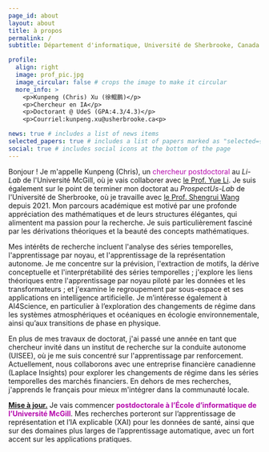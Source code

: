 ```yaml
---
page_id: about
layout: about
title: à propos
permalink: /
subtitle: Département d'informatique, Université de Sherbrooke, Canada <br> École d’informatique, Université McGill, Canada

profile:
  align: right
  image: prof_pic.jpg
  image_circular: false # crops the image to make it circular
  more_info: >
    <p>Kunpeng (Chris) Xu (徐鲲鹏)</p>
    <p>Chercheur en IA</p>
    <p>Doctorant @ UdeS (GPA:4.3/4.3)</p>
    <p>Courriel:kunpeng.xu@usherbrooke.ca<p>

news: true # includes a list of news items
selected_papers: true # includes a list of papers marked as "selected={true}"
social: true # includes social icons at the bottom of the page
---
```




Bonjour ! Je m'appelle Kunpeng (Chris), un <span style="color:#b509ac">chercheur postdoctoral</span> au *Li-Lab* de l'Université McGill, où je vais collaborer avec <a href='https://www.cs.mcgill.ca/~yueli/'>le Prof. Yue Li</a>. Je suis également sur le point de terminer mon doctorat au *ProspectUs-Lab* de l'Université de Sherbrooke, où je travaille avec <a href='https://www.usherbrooke.ca/recherche/fr/specialistes/details/shengrui.wang'>le Prof. Shengrui Wang</a> depuis 2021. Mon parcours académique est motivé par une profonde appréciation des mathématiques et de leurs structures élégantes, qui alimentent ma passion pour la recherche. Je suis particulièrement fasciné par les dérivations théoriques et la beauté des concepts mathématiques.

Mes intérêts de recherche incluent l'analyse des séries temporelles, l'apprentissage par noyau, et l'apprentissage de la représentation autonome. Je me concentre sur la prévision, l'extraction de motifs, la dérive conceptuelle et l'interprétabilité des séries temporelles ; j'explore les liens théoriques entre l'apprentissage par noyau piloté par les données et les transformateurs ; et j'examine le regroupement par sous-espace et ses applications en intelligence artificielle. Je m’intéresse également à AI4Science, en particulier à l’exploration des changements de régime dans les systèmes atmosphériques et océaniques en écologie environnementale, ainsi qu’aux transitions de phase en physique.

En plus de mes travaux de doctorat, j'ai passé une année en tant que chercheur invité dans un institut de recherche sur la conduite autonome (UISEE), où je me suis concentré sur l'apprentissage par renforcement. Actuellement, nous collaborons avec une entreprise financière canadienne (Laplace Insights) pour explorer les changements de régime dans les séries temporelles des marchés financiers. En dehors de mes recherches, j'apprends le français pour mieux m'intégrer dans la communauté locale.

**<a href='#'>Mise à jour.</a>** Je vais commencer **<span style="color:#b509ac">postdoctorale à l’École d’informatique de l’Université McGill</span>**. Mes recherches porteront sur l’apprentissage de représentation et l’IA explicable (XAI) pour les données de santé, ainsi que sur des domaines plus larges de l’apprentissage automatique, avec un fort accent sur les applications pratiques.

[//]: # (Je vais bientôt obtenir mon diplôme et je suis à la recherche de postes postdoctoraux ou à temps plein dans le domaine de l'apprentissage de la représentation/l'explicabilité de l'IA pour les séries temporelles et, plus généralement, en apprentissage automatique, avec une application pratique en vue.)